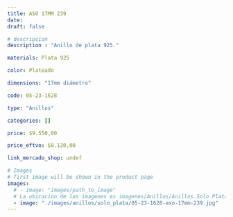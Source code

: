 ```yaml
---
title: ASO 17MM 239
date: 
draft: false

# descripcion
description : "Anillo de plata 925."

materials: Plata 925

color: Plateado

dimensions: "17mm diámetro"

code: 05-23-1628

type: "Anillos"

categories: []

price: $9.550,00

price_eftvo: $8.120,00

link_mercado_shop: undef

# Images
# first image will be shown in the product page
images:
  # - image: "images/path_to_image"
  # La ubicacion de las imagenes es imagenes/Anillos/Anillos.Solo Plata/05-23-1628-aso-17mm-239
  - image: "./images/anillos/solo_plata/05-23-1628-aso-17mm-239.jpg"
---
```

